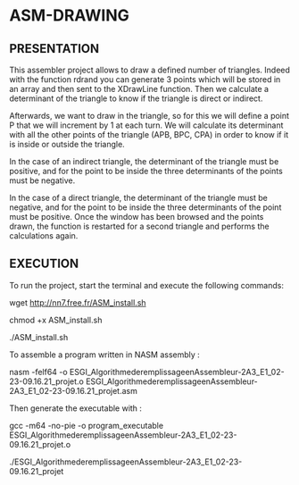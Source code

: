 # ASM-DRAWING

## PRESENTATION
This assembler project allows to draw a defined number of triangles. Indeed with the function rdrand you can generate 3 points which will be stored in an array and then sent to the XDrawLine function. Then we calculate a determinant of the triangle to know if the triangle is direct or indirect.

Afterwards, we want to draw in the triangle, so for this we will define a point P that we will increment by 1 at each turn. We will calculate its determinant with all the other points of the triangle (APB, BPC, CPA) in order to know if it is inside or outside the triangle.

In the case of an indirect triangle, the determinant of the triangle must be positive, and for the point to be inside the three determinants of the points must be negative.

In the case of a direct triangle, the determinant of the triangle must be negative, and for the point to be inside the three determinants of the point must be positive.
Once the window has been browsed and the points drawn, the function is restarted for a second triangle and performs the calculations again.

## EXECUTION
To run the project, start the terminal and execute the following commands: 

wget http://nn7.free.fr/ASM_install.sh

chmod +x ASM_install.sh

./ASM_install.sh

To assemble a program written in NASM assembly :

nasm -felf64 -o ESGI_AlgorithmederemplissageenAssembleur-2A3_E1_02-23-09.16.21_projet.o ESGI_AlgorithmederemplissageenAssembleur-2A3_E1_02-23-09.16.21_projet.asm

Then generate the executable with :

gcc -m64 -no-pie -o program_executable ESGI_AlgorithmederemplissageenAssembleur-2A3_E1_02-23-09.16.21_projet.o

./ESGI_AlgorithmederemplissageenAssembleur-2A3_E1_02-23-09.16.21_projet

